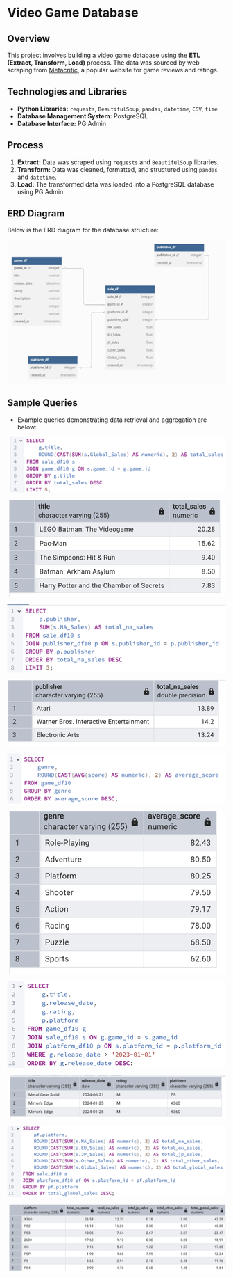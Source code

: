 # Video Game Database

## Overview

This project involves building a video game database using the **ETL (Extract, Transform, Load)** process. The data was sourced by web scraping from [Metacritic](https://www.metacritic.com/), a popular website for game reviews and ratings.

## Technologies and Libraries

- **Python Libraries:** `requests`, `BeautifulSoup`, `pandas`, `datetime`, `CSV`, `time`
- **Database Management System:** PostgreSQL
- **Database Interface:** PG Admin

## Process

1. **Extract:** Data was scraped using `requests` and `BeautifulSoup` libraries.
2. **Transform:** Data was cleaned, formatted, and structured using `pandas` and `datetime`.
3. **Load:** The transformed data was loaded into a PostgreSQL database using PG Admin.

## ERD Diagram

Below is the ERD diagram for the database structure:

![ERD Diagram](./db_images/ERD_diagram.png)

## Sample Queries

- Example queries demonstrating data retrieval and aggregation are below:

![Top 5 Games Query](./db_images/top_5_games_query.png)

![Top 5 Games](./db_images/top_5_games_output.png)

![Top 3 Publishers Query](./db_images/top_3_publishers_query.png)

![Top 3 Publishers](./db_images/top_3_publishers_output.png)

![Average Scores by Genre Query](./db_images/average_score_genre_query.png)

![Average Scores by Genre ](./db_images/average_score_by_genre.png)

![After Release Date](./db_images/after_release_date_condition.png)

![After Release Date Query](./db_images/after_release_date_query.png)

![Total Sales by Region Query](./db_images/total_sales_regions_query.png)

![Total Sales by Region](./db_images/total_sales_regions_output.png)